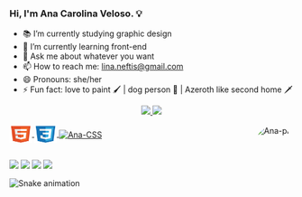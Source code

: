 ### Hi, I'm Ana Carolina Veloso. 💡

- 📚 I’m currently studying graphic design
- 🌱 I’m currently learning front-end
- 💬 Ask me about whatever you want
- 📫 How to reach me: lina.neftis@gmail.com
- 😄 Pronouns: she/her
- ⚡ Fun fact: love to paint 🖌️ | dog person 🐶 | Azeroth like second home 🗡️

<div align="center">
  <a href="https://github.com/anacveloso">
  <img height="180em" src="https://github-readme-stats.vercel.app/api?username=anacveloso&show_icons=true&theme=radical&include_all_commits=true&count_private=true"/>
  <img height="180em" src="https://github-readme-stats.vercel.app/api/top-langs/?username=anacveloso&layout=compact&langs_count=7&theme=radical"/>
</div>
  
<div style="display: inline_block"><br>
  <img align="center" alt="Ana-HTML" height="30" width="40" src="https://raw.githubusercontent.com/devicons/devicon/master/icons/html5/html5-original.svg">
  <img align="center" alt="Ana-CSS" height="30" width="40" src="https://raw.githubusercontent.com/devicons/devicon/master/icons/css3/css3-original.svg">
  <img align="center" alt="Ana-CSS" height="30" width="40" src="https://cdn.jsdelivr.net/gh/devicons/devicon/icons/javascript/javascript-plain.svg">
  <img align="right" alt="Ana-pic" height="150" style="border-radius:50px;" src="https://i.postimg.cc/bNjKHqVb/picasion-com-c3cee63560c1954f357798daf8a1bc0a.gif">
  </div>
  
  ##
 
<div>
  <a href="https://t.me/anacveloso" target="_blank"><img src="https://img.shields.io/badge/Telegram-2CA5E0?style=for-the-badge&logo=telegram&logoColor=white" target="_blank"></a>
  <a href="https://www.instagram.com/anac.veloso/" target="_blank"><img src="https://img.shields.io/badge/-Instagram-%23E4405F?style=for-the-badge&logo=instagram&logoColor=white" target="_blank"></a>
 <a href="https://discordapp.com/users/306207361968766979" target="_blank"><img src="https://img.shields.io/badge/Discord-7289DA?style=for-the-badge&logo=discord&logoColor=white" target="_blank"></a>
  <a href="https://www.linkedin.com/in/ana-carolina-veloso-da-silva-642195151/" target="_blank"><img src="https://img.shields.io/badge/-LinkedIn-%230077B5?style=for-the-badge&logo=linkedin&logoColor=white" target="_blank"></a>
  
  ![Snake animation](https://github.com/anacveloso/anacveloso/blob/output/github-contribution-grid-snake.svg)
  
  
</div>
